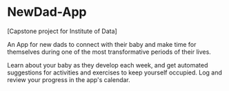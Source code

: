 # NewDad-App
[Capstone project for Institute of Data]

An App for new dads to connect with their baby and make time for themselves during one of the most transformative periods of their lives.

Learn about your baby as they develop each week, and get automated suggestions for activities and exercises to keep yourself occupied. Log and review your progress in the app's calendar.
